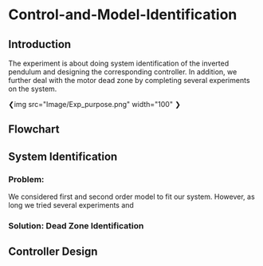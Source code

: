 # Control-and-Model-Identification
## Introduction

The experiment is about doing system identification of the inverted pendulum and designing the corresponding controller. In addition, we further deal with the motor dead zone by completing several experiments on the system. 

❮img src="Image/Exp_purpose.png" width="100" ❯

## Flowchart


## System Identification
### Problem:
We considered first and second order model to fit our system. However, as long we tried several experiments and 

### Solution: Dead Zone Identification

## Controller Design

